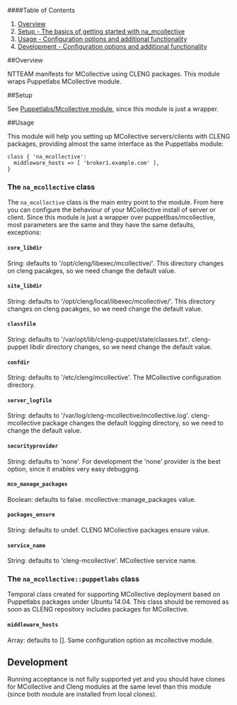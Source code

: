 ####Table of Contents

1. [Overview](#overview)
2. [Setup - The basics of getting started with na_mcollective](#setup)
3. [Usage - Configuration options and additional functionality](#usage)
4. [Development - Configuration options and additional functionality](#development)

##Overview

NTTEAM manifests for MCollective using CLENG packages. This module wraps
Puppetlabs MCollective module.

##Setup

See [Puppetlabs/Mcollective module](https://github.com/puppetlabs/puppetlabs-mcollective),
since this module is just a wrapper.

##Usage

This module will help you setting up MCollective servers/clients with CLENG
packages, providing almost the same interface as the Puppetlabs module:

```puppet
class { 'na_mcollective':
  middleware_hosts => [ 'broker1.example.com' ],
}
```

### The `na_mcollective` class

The `na_mcollective` class is the main entry point to the module. From here you
can configure the behaviour of your MCollective install of server or client.
Since this module is just a wrapper over puppetlbas/mcollective, most
parameters are the same and they have the same defaults, exceptions:

#### `core_libdir`

Sring: defaults to '/opt/cleng/libexec/mcollective/'. This directory changes on
cleng pacakges, so we need change the default value.

#### `site_libdir`

String: defaults to '/opt/cleng/local/libexec/mcollective/'. This directory changes
on cleng pacakges, so we need change the default value.

#### `classfile`

String: defaults to '/var/opt/lib/cleng-puppet/state/classes.txt'. cleng-puppet
libdir directory changes, so we need change the default value.

#### `confdir`

String: defaults to '/etc/cleng/mcollective'. The MCollective configuration
directory.

#### `server_logfile`

String: defaults to '/var/log/cleng-mcollective/mcollective.log'. cleng-mcollective
package changes the default logging directory, so we need to change the default
value.

#### `securityprovider`

String: defaults to 'none'. For development the 'none' provider is the best
option, since it enables very easy debugging.

#### `mco_manage_packages`

Boolean: defaults to false. mcollective::manage_packages value.

#### `packages_ensure`

String: defaults to undef. CLENG MCollective packages ensure value.

#### `service_name`

String: defaults to 'cleng-mcollective'. MCollective service name.

### The `na_mcollective::puppetlabs` class

Temporal class created for supporting MCollective deployment based on Puppetlabs
packages under Ubuntu 14.04. This class should be removed as soon as CLENG
repository includes packages for MCollective.

#### `middleware_hosts`

Array: defaults to []. Same configuration option as mcollective module.

## Development

Running acceptance is not fully supported yet and you should have clones for
MCollective and Cleng modules at the same level than this module (since both
module are installed from local clones).
